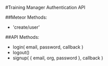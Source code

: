 #Training Manager Authentication API

##Meteor Methods:
  * 'create/user'

##API Methods:
  * login( email, password, callback )
  * logout()
  * signup( { email, org, password }, callback )
